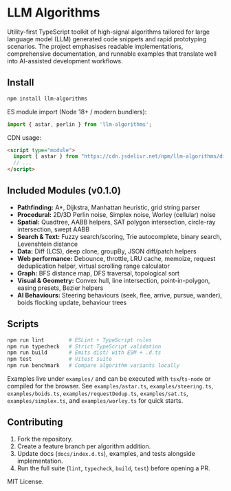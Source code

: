 # LLM Algorithms

Utility-first TypeScript toolkit of high-signal algorithms tailored for large language model (LLM) generated code snippets and rapid prototyping scenarios. The project emphasises readable implementations, comprehensive documentation, and runnable examples that translate well into AI-assisted development workflows.

## Install
```bash
npm install llm-algorithms
```

ES module import (Node 18+ / modern bundlers):
```ts
import { astar, perlin } from 'llm-algorithms';
```

CDN usage:
```html
<script type="module">
  import { astar } from "https://cdn.jsdelivr.net/npm/llm-algorithms/dist/index.js";
  // ...
</script>
```

## Included Modules (v0.1.0)
- **Pathfinding:** A*, Dijkstra, Manhattan heuristic, grid string parser
- **Procedural:** 2D/3D Perlin noise, Simplex noise, Worley (cellular) noise
- **Spatial:** Quadtree, AABB helpers, SAT polygon intersection, circle-ray intersection, swept AABB
- **Search & Text:** Fuzzy search/scoring, Trie autocomplete, binary search, Levenshtein distance
- **Data:** Diff (LCS), deep clone, groupBy, JSON diff/patch helpers
- **Web performance:** Debounce, throttle, LRU cache, memoize, request deduplication helper, virtual scrolling range calculator
- **Graph:** BFS distance map, DFS traversal, topological sort
- **Visual & Geometry:** Convex hull, line intersection, point-in-polygon, easing presets, Bezier helpers
- **AI Behaviours:** Steering behaviours (seek, flee, arrive, pursue, wander), boids flocking update, behaviour trees

## Scripts
```bash
npm run lint        # ESLint + TypeScript rules
npm run typecheck   # Strict TypeScript validation
npm run build       # Emits dist/ with ESM + .d.ts
npm test            # Vitest suite
npm run benchmark   # Compare algorithm variants locally
```

Examples live under `examples/` and can be executed with `tsx`/`ts-node` or compiled for the browser. See `examples/astar.ts`, `examples/steering.ts`, `examples/boids.ts`, `examples/requestDedup.ts`, `examples/sat.ts`, `examples/simplex.ts`, and `examples/worley.ts` for quick starts.

## Contributing
1. Fork the repository.
2. Create a feature branch per algorithm addition.
3. Update docs (`docs/index.d.ts`), examples, and tests alongside implementation.
4. Run the full suite (`lint`, `typecheck`, `build`, `test`) before opening a PR.

MIT License.
